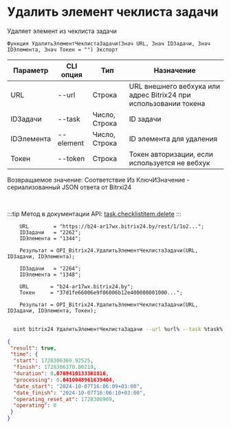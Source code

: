 ﻿---
sidebar_position: 3
---

# Удалить элемент чеклиста задачи
 Удаляет элемент из чеклиста задачи



`Функция УдалитьЭлементЧеклистаЗадачи(Знач URL, Знач IDЗадачи, Знач IDЭлемента, Знач Токен = "") Экспорт`

  | Параметр | CLI опция | Тип | Назначение |
  |-|-|-|-|
  | URL | --url | Строка | URL внешнего вебхука или адрес Bitrix24 при использовании токена |
  | IDЗадачи | --task | Число, Строка | ID задачи |
  | IDЭлемента | --element | Число, Строка | ID элемента для удаления |
  | Токен | --token | Строка | Токен авторизации, если используется не вебхук |

  
  Возвращаемое значение:   Соответствие Из КлючИЗначение - сериализованный JSON ответа от Bitrxi24

<br/>

:::tip
Метод в документации API: [task.checklistitem.delete](https://dev.1c-bitrix.ru/rest_help/tasks/task/checklistitem/delete.php)
:::
<br/>


```bsl title="Пример кода"
    URL        = "https://b24-ar17wx.bitrix24.by/rest/1/1o2...";
    IDЗадачи   = "2262";
    IDЭлемента = "1344";

    Результат = OPI_Bitrix24.УдалитьЭлементЧеклистаЗадачи(URL, IDЗадачи, IDЭлемента);

    IDЗадачи   = "2264";
    IDЭлемента = "1348";

    URL       = "b24-ar17wx.bitrix24.by";
    Токен     = "37d1fe66006e9f06006b12e400000001000...";

    Результат = OPI_Bitrix24.УдалитьЭлементЧеклистаЗадачи(URL, IDЗадачи, IDЭлемента, Токен);
```



```sh title="Пример команды CLI"
    
  oint bitrix24 УдалитьЭлементЧеклистаЗадачи --url %url% --task %task% --element %element% --token %token%

```

```json title="Результат"
{
 "result": true,
 "time": {
  "start": 1728306369.92525,
  "finish": 1728306370.00219,
  "duration": 0.0769410133361816,
  "processing": 0.0410048961639404,
  "date_start": "2024-10-07T16:06:09+03:00",
  "date_finish": "2024-10-07T16:06:10+03:00",
  "operating_reset_at": 1728306969,
  "operating": 0
 }
}
```
